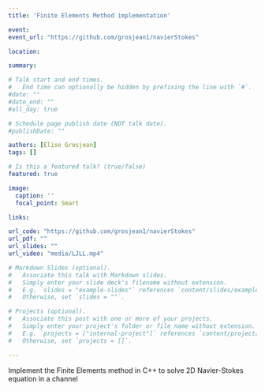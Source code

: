 ```yaml
---
title: 'Finite Elements Method implementation'

event: 
event_url: "https://github.com/grosjean1/navierStokes" 

location: 

summary: 

# Talk start and end times.
#   End time can optionally be hidden by prefixing the line with `#`.
#date: ""
#date_end: ""
#all_day: true

# Schedule page publish date (NOT talk date).
#publishDate: ""

authors: [Elise Grosjean]
tags: []

# Is this a featured talk? (true/false)
featured: true

image:
  caption: ''
  focal_point: Smart

links:

url_code: "https://github.com/grosjean1/navierStokes"
url_pdf: ""
url_slides: ""
url_video: "media/LJLL.mp4"

# Markdown Slides (optional).
#   Associate this talk with Markdown slides.
#   Simply enter your slide deck's filename without extension.
#   E.g. `slides = "example-slides"` references `content/slides/example-slides.md`.
#   Otherwise, set `slides = ""`.

# Projects (optional).
#   Associate this post with one or more of your projects.
#   Simply enter your project's folder or file name without extension.
#   E.g. `projects = ["internal-project"]` references `content/project/deep-learning/index.md`.
#   Otherwise, set `projects = []`.

---
```


Implement the Finite Elements method in C++ to solve 2D Navier-Stokes equation in a channel 
